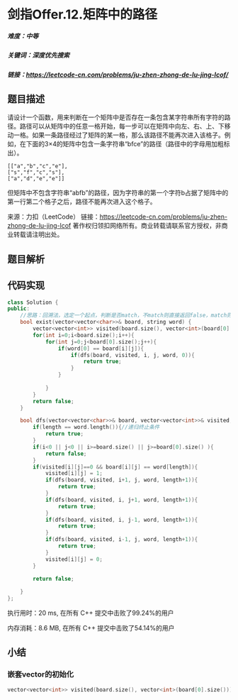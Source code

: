 # 剑指Offer.12.矩阵中的路径

##### 难度：中等

##### 关键词：深度优先搜索

##### 链接：https://leetcode-cn.com/problems/ju-zhen-zhong-de-lu-jing-lcof/

## 题目描述

请设计一个函数，用来判断在一个矩阵中是否存在一条包含某字符串所有字符的路径。路径可以从矩阵中的任意一格开始，每一步可以在矩阵中向左、右、上、下移动一格。如果一条路径经过了矩阵的某一格，那么该路径不能再次进入该格子。例如，在下面的3×4的矩阵中包含一条字符串“bfce”的路径（路径中的字母用加粗标出）。

```
[["a","b","c","e"],
["s","f","c","s"],
["a","d","e","e"]]
```

但矩阵中不包含字符串“abfb”的路径，因为字符串的第一个字符b占据了矩阵中的第一行第二个格子之后，路径不能再次进入这个格子。

来源：力扣（LeetCode）
链接：https://leetcode-cn.com/problems/ju-zhen-zhong-de-lu-jing-lcof
著作权归领扣网络所有。商业转载请联系官方授权，非商业转载请注明出处。

## 题目解析

## 代码实现

```c++
class Solution {
public:
    //思路：回溯法，选定一个起点，判断是否match，不match则直接返回false，match则递归检查起点周围的格子是否等于word的第二个字符，依次类推。
    bool exist(vector<vector<char>>& board, string word) {
        vector<vector<int>> visited(board.size(), vector<int>(board[0].size()));
        for(int i=0;i<board.size();i++){
            for(int j=0;j<board[0].size();j++){
                if(word[0] == board[i][j]){
                    if(dfs(board, visited, i, j, word, 0)){
                        return true;
                    }
                }
                
            }
        }
        return false;
    }

    bool dfs(vector<vector<char>>& board, vector<vector<int>>& visited, int i, int j, string& word, int length){
        if(length == word.length()){//递归终止条件
            return true;
        }
        if(i<0 || j<0 || i>=board.size() || j>=board[0].size() ){
            return false;
        }
        if(visited[i][j]==0 && board[i][j] == word[length]){
            visited[i][j] = 1;
            if(dfs(board, visited, i+1, j, word, length+1)){
                return true;
            }
            if(dfs(board, visited, i, j+1, word, length+1)){
                return true;
            }
            if(dfs(board, visited, i, j-1, word, length+1)){
                return true;
            }
            if(dfs(board, visited, i-1, j, word, length+1)){
                return true;
            }
            visited[i][j] = 0;
        }
        
        return false;

    }
};
```

执行用时：20 ms, 在所有 C++ 提交中击败了99.24%的用户

内存消耗：8.6 MB, 在所有 C++ 提交中击败了54.14%的用户

## 小结

### 嵌套vector的初始化

```c++
vector<vector<int>> visited(board.size(), vector<int>(board[0].size()));
```



